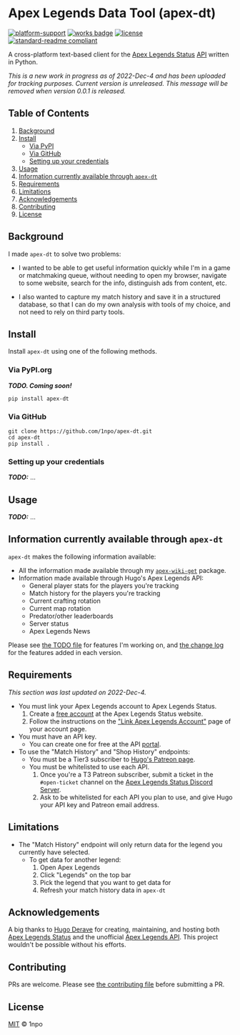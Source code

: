 # Apex Legends Data Tool (apex-dt)

[![platform-support](https://img.shields.io/badge/platform-windows%20%7C%20linux%20%7C%20osx-blue)](platform) [![works badge](https://cdn.jsdelivr.net/gh/nikku/works-on-my-machine@v0.2.0/badge.svg)](https://github.com/nikku/works-on-my-machine#alternatives) [![license](https://img.shields.io/github/license/1npo/apex-dt)](LICENSE) [![standard-readme compliant](https://img.shields.io/badge/readme%20style-standard-brightgreen.svg?style=flat-square)](https://github.com/RichardLitt/standard-readme) 

A cross-platform text-based client for the [Apex Legends Status](https://apexlegendsstatus.com) [API](https://apexlegendsapi.com/#introduction) written in Python.

*This is a new work in progress as of 2022-Dec-4 and has been uploaded for tracking purposes. Current version is unreleased. This message will be removed when version 0.0.1 is released.*

## Table of Contents

1. [Background](#background)
2. [Install](#install)
	- [Via PyPI](#via-pypiorg)
	- [Via GitHub](#via-github)
	- [Setting up your credentials](#setting-up-your-credentials)
3. [Usage](#usage)
4. [Information currently available through `apex-dt`](#information-currently-available-through-apex-dt)
5. [Requirements](#requirements)
6. [Limitations](#limitations)
7. [Acknowledgements](#acknowledgements)
8. [Contributing](#contributing)
9. [License](#license)

## Background

I made `apex-dt` to solve two problems:

- I wanted to be able to get useful information quickly while I'm in a game or matchmaking queue, without needing to open my browser, navigate to some website, search for the info, distinguish ads from content, etc.

- I also wanted to capture my match history and save it in a structured database, so that I can do my own analysis with tools of my choice, and not need to rely on third party tools.

## Install

Install `apex-dt` using one of the following methods.

### Via PyPI.org

***TODO. Coming soon!***

```
pip install apex-dt
```

### Via GitHub

```
git clone https://github.com/1npo/apex-dt.git
cd apex-dt
pip install .
```

### Setting up your credentials

***TODO:*** ... 

## Usage

***TODO:*** ...

## Information currently available through `apex-dt`

`apex-dt` makes the following information available:

- All the information made available through my [`apex-wiki-get`](http://github.com/1npo/apex-wiki-get) package.
- Information made available through Hugo's Apex Legends API:
	- General player stats for the players you're tracking
	- Match history for the players you're tracking
	- Current crafting rotation
	- Current map rotation
	- Predator/other leaderboards
	- Server status
	- Apex Legends News

Please see [the TODO file](TODO.md) for features I'm working on, and [the change log](CHANGELOG.md) for the features added in each version.

## Requirements

*This section was last updated on 2022-Dec-4.*

- You must link your Apex Legends account to Apex Legends Status.
	1. Create a [free account](https://apexlegendsstatus.com/register) at the Apex Legends Status website.
	2. Follow the instructions on the ["Link Apex Legends Account"](https://apexlegendsstatus.com/account/claim) page of your account page.
- You must have an API key.
	- You can create one for free at the API [portal](https://portal.apexlegendsapi.com/).
- To use the "Match History" and "Shop History" endpoints:
	- You must be a Tier3 subscriber to [Hugo's Patreon page](https://www.patreon.com/hugodev/posts).
	- You must be whitelisted to use each API.
		1. Once you're a T3 Patreon subscriber, submit a ticket in the `#open-ticket` channel on the [Apex Legends Status Discord Server](https://discord.gg/zsm52M7).
		2. Ask to be whitelisted for each API you plan to use, and give Hugo your API key and Patreon email address.

## Limitations

- The "Match History" endpoint will only return data for the legend you currently have selected.
	- To get data for another legend:
		1. Open Apex Legends
		2. Click "Legends" on the top bar
		3. Pick the legend that you want to get data for
		4. Refresh your match history data in `apex-dt`

## Acknowledgements

A big thanks to [Hugo Derave](https://github.com/HugoDerave) for creating, maintaining, and hosting both [Apex Legends Status](https://apexlegendsstatus.com/) and the unofficial [Apex Legends API](https://apexlegendsapi.com/#introduction). This project wouldn't be possible without his efforts.

## Contributing

PRs are welcome. Please see [the contributing file](CONTRIBUTING.md) before submitting a PR.

## License

[MIT](LICENSE) © 1npo
